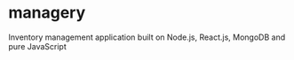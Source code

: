 # managery
Inventory management application built on Node.js, React.js, MongoDB and pure JavaScript
